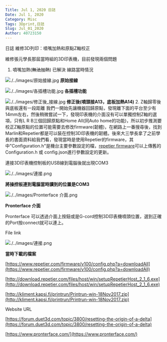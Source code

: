 ```yaml
---
Title: Jul 1, 2020 日誌
Date: Jul 1, 2020
Category: Misc
Tags: 3Dprint,日誌
Slug: Jul_01_2020
Author: 40723150
---
```


日誌
維修3D列印：噴嘴加熱和原點Z軸校正

<!-- PELICAN_END_SUMMARY -->

維修張元學長那屆當時組的3D印表機，目前發現兩個問題

1. 噴嘴加熱(~~無法加熱~~)  已解決
線路當時情況

![./../images/原始接線.jpg](https://s40723150.github.io/UniversityProject/images/%E5%8E%9F%E5%A7%8B%E6%8E%A5%E7%B7%9A.jpg)
**原始接線**

![./../images/各插槽功能.jpg](https://s40723150.github.io/UniversityProject/images/%E5%90%84%E6%8F%92%E6%A7%BD%E5%8A%9F%E8%83%BD.jpg)
**各插槽功能**

![./../images/修正後_接線.jpg](https://s40723150.github.io/UniversityProject/images/%E4%BF%AE%E6%AD%A3%E5%BE%8C_%E6%8E%A5%E7%B7%9A.jpg)
**修正後(噴頭接A13，底板加熱A14)**
2. Z軸歸零後與底板還有一段距離
我們一開始先讓機器回歸原點，發現離下面的平台至少有14mm左右，然後稍微嘗試一下，發現印表機的介面沒有可以單獨控制Z軸的選項，只有L R B三個回歸原點和Home All(同Auto home的功能)，所以初步推測要校正Z軸原點的位置可能需要去修改firmware(韌體)，在網路上一番搜尋後，找到Marlin和Repetier都是可以裝在控制3D印表機的韌體。後來大三學長拿了之前學長的書面資料給我們看，發現當時是使用Repetier的firmware，其中"Configuration.h"是機台主要參數設定的檔，[repetier firmware]可以上傳舊的Configuration.h 或 config.json進行參數設定的更新。

[repetier firmware]: https://www.repetier.com/firmware/v091/

連接3D印表機控制板的USB線到電腦後就出現COM3

![./../images/連接.png](https://s40723150.github.io/UniversityProject/images/%E9%80%A3%E6%8E%A5.png)

**將操控板連到電腦當時讀到的位置是COM3**

![./../images/Pronterface 介面.png](https://s40723150.github.io/UniversityProject/images/Pronterface%20%E4%BB%8B%E9%9D%A2.png)

**Pronterface 介面**

Pronterface 可以透過介面上按鈕或是G-cord控制3D印表機噴頭位置，選到正確的Port按connect就可以連上。

File link

![./../images/連接.png](https://s40723150.github.io/UniversityProject/images/Files_list.png)

**當時下載的檔案**

[https://www.repetier.com/firmware/v100/config.php?a=downloadAll](https://www.repetier.com/firmware/v100/config.php?a=downloadAll)

[http://download.repetier.com/files/host/win/setupRepetierHost_2_1_6.exe](http://download.repetier.com/files/host/win/setupRepetierHost_2_1_6.exe)

[http://kliment.kapsi.fi/printrun/Printrun-win-18Nov2017.zip](http://kliment.kapsi.fi/printrun/Printrun-win-18Nov2017.zip)

Website URL

[https://forum.duet3d.com/topic/3800/resetting-the-origin-of-a-delta](https://forum.duet3d.com/topic/3800/resetting-the-origin-of-a-delta)

[https://www.pronterface.com/](https://www.pronterface.com/)
 
